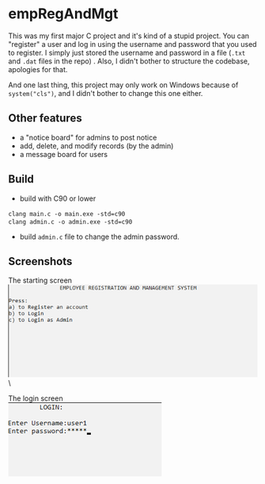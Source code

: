 # empRegAndMgt
This was my first major C project and it's kind of a stupid project. You can "register" a user and log in using the username and password that you used to register. I simply just stored the username and password in a file (`.txt` and `.dat` files in the repo) . Also, I didn't bother to structure the codebase, apologies for that. 

And one last thing, this project may only work on Windows because of `system("cls")`, and I didn't bother to change this one either.

## Other features
- a "notice board" for admins to post notice
- add, delete, and modify records (by the admin)
- a message board for users

## Build
- build with C90 or lower
```
clang main.c -o main.exe -std=c90
clang admin.c -o admin.exe -std=c90
```
- build `admin.c` file to change the admin password.

## Screenshots
The starting screen\
![Dashboard](img/dashboard.png)\

The login screen\
![Login](img/login.png)
